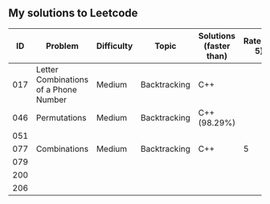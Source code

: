 ## My solutions to Leetcode


ID  | Problem 				       	| Difficulty| Topic                        	| Solutions (faster than)	|Rate(0-5)
----|------------------------------	|-----------|------------------------------	|---------------------------|------------
017 | Letter Combinations of a Phone Number | Medium | Backtracking 			| C++  			| 
046 | Permutations                 	| Medium   	| Backtracking                 	| C++ (98.29%)	|
051 | 
077 | Combinations 					| Medium 	| Backtracking 					| C++			| 5
079 |
200 |
206 |

